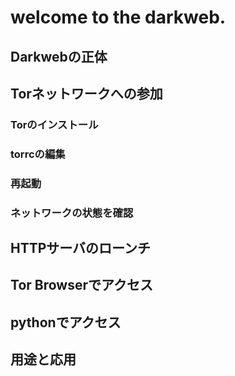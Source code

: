 

# welcome to the darkweb.

## Darkwebの正体

## Torネットワークへの参加

### Torのインストール

### torrcの編集

### 再起動

### ネットワークの状態を確認

## HTTPサーバのローンチ

## Tor Browserでアクセス

## pythonでアクセス

## 用途と応用
